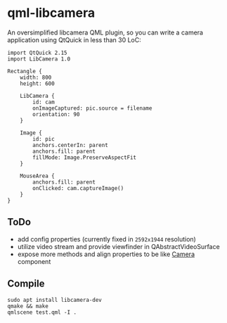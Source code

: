 # qml-libcamera
An oversimplified libcamera QML plugin, so you can write a camera application using QtQuick in less than 30 LoC: 

```
import QtQuick 2.15
import LibCamera 1.0

Rectangle {
    width: 800
    height: 600

    LibCamera {
        id: cam
        onImageCaptured: pic.source = filename
        orientation: 90
    }

    Image {
        id: pic
        anchors.centerIn: parent
        anchors.fill: parent
        fillMode: Image.PreserveAspectFit
    }

    MouseArea {
        anchors.fill: parent
        onClicked: cam.captureImage()
    }
}
```

## ToDo

- add config properties (currently fixed in `2592x1944` resolution) 
- utilize video stream and provide viewfinder in QAbstractVideoSurface 
- expose more methods and align properties to be like [Camera](https://doc.qt.io/qt-6/qml-qtmultimedia-camera.html) component

## Compile 

```
sudo apt install libcamera-dev
qmake && make 
qmlscene test.qml -I . 
```
